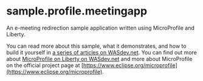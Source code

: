 # sample.profile.meetingapp
An e-meeting redirection sample application written using MicroProfile and Liberty.

You can read more about this sample, what it demonstrates, and how to build it yourself in [a series of articles on WASdev.net](https://developer.ibm.com/wasdev/docs/writing-simple-microprofile-application/). You can find out more about [MicroProfile on Liberty on WASdev.net](https://developer.ibm.com/wasdev/docs/microprofile/) and more about MicroProfile on the official project page at [https://www.eclipse.org/microprofile](https://www.eclipse.org/microprofile).

